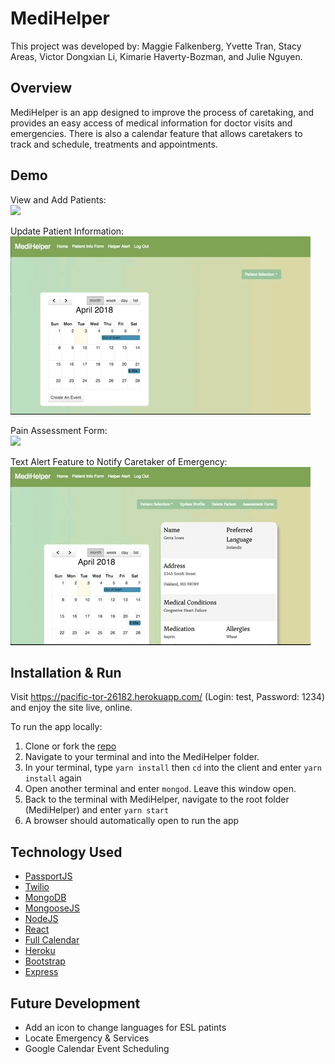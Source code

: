 # MediHelper

This project was developed by: Maggie Falkenberg, Yvette Tran, Stacy Areas, Victor Dongxian Li, Kimarie Haverty-Bozman, and Julie Nguyen.

## Overview 

MediHelper is an app designed to improve the process of caretaking, and provides an easy access of medical information for doctor visits and emergencies. There is also a calendar feature that allows caretakers to track and schedule, treatments and appointments.


## Demo

View and Add Patients:  
![](./readme_images/create&read.gif)

Update Patient Information:  
![](./readme_images/update.gif)

Pain Assessment Form:  
![](./readme_images/assessment.gif)

Text Alert Feature to Notify Caretaker of Emergency:  
![](./readme_images/textAlert.gif)


## Installation & Run

Visit https://pacific-tor-26182.herokuapp.com/ (Login: test, Password: 1234) and enjoy the site live, online.


To run the app locally: 
1. Clone or fork the [repo](https://github.com/Trantastic/MediHelper) 
2. Navigate to your terminal and into the MediHelper folder. 
3. In your terminal, type ```yarn install``` then ```cd``` into the client and enter ```yarn install``` again 
4. Open another terminal and enter ```mongod```. Leave this window open. 
5. Back to the terminal with MediHelper, navigate to the root folder (MediHelper) and enter ```yarn start``` 
6. A browser should automatically open to run the app
   

## Technology Used
 * [PassportJS](http://www.passportjs.org/)
 * [Twilio](https://www.twilio.com/sms)
 * [MongoDB](https://www.mongodb.com/)
 * [MongooseJS](http://mongoosejs.com/)
 * [NodeJS](https://nodejs.org/en/)
 * [React](https://reactjs.org/)
 * [Full Calendar](https://fullcalendar.io/)
 * [Heroku](https://www.heroku.com/)
 * [Bootstrap](https://getbootstrap.com/)
 * [Express](https://expressjs.com/)

## Future Development
 * Add an icon to change languages for ESL patints
 * Locate Emergency & Services
 * Google Calendar Event Scheduling
 




 
